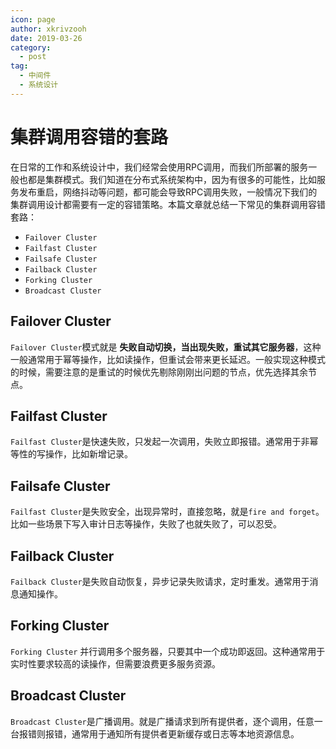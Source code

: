 ```yaml
---
icon: page
author: xkrivzooh
date: 2019-03-26
category:
  - post
tag:
  - 中间件
  - 系统设计
---
```


# 集群调用容错的套路

在日常的工作和系统设计中，我们经常会使用RPC调用，而我们所部署的服务一般也都是集群模式。我们知道在分布式系统架构中，因为有很多的可能性，比如服务发布重启，网络抖动等问题，都可能会导致RPC调用失败，一般情况下我们的集群调用设计都需要有一定的容错策略。本篇文章就总结一下常见的集群调用容错套路：

- `Failover Cluster`
- `Failfast Cluster`
- `Failsafe Cluster`
- `Failback Cluster`
- `Forking Cluster`
- `Broadcast Cluster`

## Failover Cluster

`Failover Cluster`模式就是 **失败自动切换，当出现失败，重试其它服务器**，这种一般通常用于幂等操作，比如读操作，但重试会带来更长延迟。一般实现这种模式的时候，需要注意的是重试的时候优先剔除刚刚出问题的节点，优先选择其余节点。

## Failfast Cluster

`Failfast Cluster`是快速失败，只发起一次调用，失败立即报错。通常用于非幂等性的写操作，比如新增记录。

## Failsafe Cluster

`Failfast Cluster`是失败安全，出现异常时，直接忽略，就是`fire and forget`。比如一些场景下写入审计日志等操作，失败了也就失败了，可以忍受。

## Failback Cluster

`Failback Cluster`是失败自动恢复，异步记录失败请求，定时重发。通常用于消息通知操作。

## Forking Cluster

`Forking Cluster` 并行调用多个服务器，只要其中一个成功即返回。这种通常用于实时性要求较高的读操作，但需要浪费更多服务资源。

## Broadcast Cluster

`Broadcast Cluster`是广播调用。就是广播请求到所有提供者，逐个调用，任意一台报错则报错，通常用于通知所有提供者更新缓存或日志等本地资源信息。







